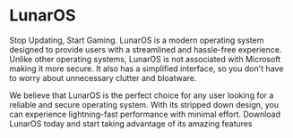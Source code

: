 # LunarOS
Stop Updating, Start Gaming.
LunarOS is a modern operating system designed to provide users with a streamlined and hassle-free experience. Unlike other operating systems, LunarOS is not associated with Microsoft making it more secure. It also has a simplified interface, so you don't have to worry about unnecessary clutter and bloatware.

We believe that LunarOS is the perfect choice for any user looking for a reliable and secure operating system. With its stripped down design, you can experience lightning-fast performance with minimal effort. Download LunarOS today and start taking advantage of its amazing features
